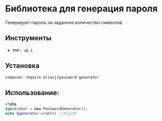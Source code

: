 # Библиотека для генерация пароля

Генерирует пароль на заданное количество символов.

## Инструменты
- `PHP: v8.1`

## Установка

```bash
composer require eliasj/password-generator
```

## Использование:
```php
<?php
$generator = new PasswordGenerator();
echo $generator->run(6) //A1g23E 
```